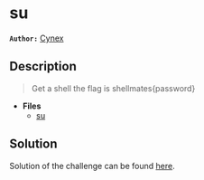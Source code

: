 # su

**`Author:`** [Cynex](https://github.com/cynex-k)

## Description

> Get a shell
> the flag is shellmates{password}
   




- **Files** 
 	- [su](./su)  





## Solution
Solution of the challenge can be found [here](solution/).
